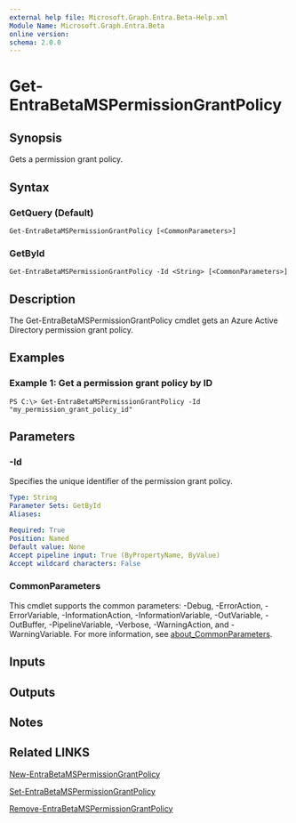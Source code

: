 ```yaml
---
external help file: Microsoft.Graph.Entra.Beta-Help.xml
Module Name: Microsoft.Graph.Entra.Beta
online version:
schema: 2.0.0
---
```


# Get-EntraBetaMSPermissionGrantPolicy

## Synopsis
Gets a permission grant policy.

## Syntax

### GetQuery (Default)
```
Get-EntraBetaMSPermissionGrantPolicy [<CommonParameters>]
```

### GetById
```
Get-EntraBetaMSPermissionGrantPolicy -Id <String> [<CommonParameters>]
```

## Description
The Get-EntraBetaMSPermissionGrantPolicy cmdlet gets an Azure Active Directory permission grant policy.

## Examples

### Example 1: Get a permission grant policy by ID
```
PS C:\> Get-EntraBetaMSPermissionGrantPolicy -Id "my_permission_grant_policy_id"
```

## Parameters

### -Id
Specifies the unique identifier of the permission grant policy.

```yaml
Type: String
Parameter Sets: GetById
Aliases:

Required: True
Position: Named
Default value: None
Accept pipeline input: True (ByPropertyName, ByValue)
Accept wildcard characters: False
```

### CommonParameters
This cmdlet supports the common parameters: -Debug, -ErrorAction, -ErrorVariable, -InformationAction, -InformationVariable, -OutVariable, -OutBuffer, -PipelineVariable, -Verbose, -WarningAction, and -WarningVariable. For more information, see [about_CommonParameters](https://go.microsoft.com/fwlink/?LinkID=113216).

## Inputs

## Outputs

## Notes

## Related LINKS

[New-EntraBetaMSPermissionGrantPolicy]()

[Set-EntraBetaMSPermissionGrantPolicy]()

[Remove-EntraBetaMSPermissionGrantPolicy]()

